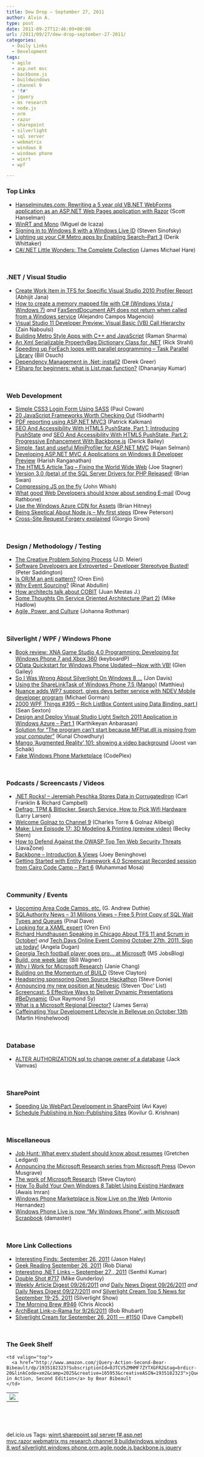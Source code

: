 ```yaml
---
title: Dew Drop – September 27, 2011
author: Alvin A.
type: post
date: 2011-09-27T12:46:09+00:00
url: /2011/09/27/dew-drop-september-27-2011/
categories:
  - Daily Links
  - Development
tags:
  - agile
  - asp.net mvc
  - backbone.js
  - buildwindows
  - channel 9
  - 'f#'
  - jquery
  - ms research
  - node.js
  - orm
  - razor
  - sharepoint
  - silverlight
  - sql server
  - webmatrix
  - windows 8
  - windows phone
  - winrt
  - wpf

---
```

### <a name="top"></a>Top Links

  * [Hanselminutes.com: Rewriting a 5 year old VB.NET WebForms application as an ASP.NET Web Pages application with Razor][1] (Scott Hanselman)
  * [WinRT and Mono][2] (Miguel de Icaza)
  * [Signing in to Windows 8 with a Windows Live ID][3] (Steven Sinofsky)
  * [Lighting up your C# Metro apps by Enabling Search–Part 3][4] (Derik Whittaker)
  * [C#/.NET Little Wonders: The Complete Collection][5] (James Michael Hare)

&#160;

### <a name="dotnet"></a>.NET / Visual Studio

  * [Create Work Item in TFS for Specific Visual Studio 2010 Profiler Report][6] (Abhijit Jana)
  * [How to create a memory mapped file with C# (Windows Vista / Windows 7)][7] _and_ [FaxSendDocument API does not return when called from a Windows service][8] (Alejandro Campos Magencio)
  * [Visual Studio 11 Developer Preview: Visual Basic (VB) Call Hierarchy][9] (Zain Naboulsi)
  * [Building Metro Style Apps with C++ and JavaScript][10] (Raman Sharma)
  * [An Xml Serializable PropertyBag Dictionary Class for .NET][11] (Rick Strahl)
  * [Speeding up ForEach loops with parallel programming &#8211; Task Parallel Library][12] (Bill Osuch)
  * [Dependency Management in .Net: install2][13] (Derek Greer)
  * [FSharp for beginners: what is List.map function?][14] (Dhananjay Kumar)

&#160;

### <a name="web"></a>Web Development

  * [Simple CSS3 Login Form Using SASS][15] (Paul Cowan)
  * <a href="http://net.tutsplus.com/articles/web-roundups/20-javascript-frameworks-worth-checking-out/" target="_blank">20 JavaScript Frameworks Worth Checking Out</a> (Siddharth)
  * [PDF reporting using ASP.NET MVC3][16] (Patrick Kalkman)
  * [SEO And Accessibility With HTML5 PushState, Part 1: Introducing PushState][17] _and_ [SEO And Accessibility With HTML5 PushState, Part 2: Progressive Enhancement With Backbone.js][18] (Derick Bailey)
  * [Simple, fast and useful MiniProfiler for ASP.NET MVC][19] (Hajan Selmani)
  * [Developing ASP.NET MVC 4 Applications on Windows 8 Developer Preview][20] (Harish Ranganathan)
  * [The HTML5 Article Tag – Fixing the World Wide Web][21] (Joe Stagner)
  * [Version 3.0 (beta) of the SQL Server Drivers for PHP Released!][22] (Brian Swan)
  * [Compressing JS on the fly][23] (John Whish)
  * [What good Web Developers should know about sending E-mail][24] (Doug Rathbone)
  * [Use the Windows Azure CDN for Assets][25] (Brian Hitney)
  * <a href="http://blogs.dotnetkicks.com/nodejs/2011/09/21/being-skeptical-about-nodejs-my-first-steps/" target="_blank">Being Skeptical About Node.js – My first steps</a> (Drew Peterson)
  * <a href="http://feeds.dzone.com/~r/zones/css/~3/ukh-CODTbd0/cross-site-request-forgery" target="_blank">Cross-Site Request Forgery explained</a> (Giorgio Sironi)

&#160;

### <a name="design"></a>Design / Methodology / Testing

  * [The Creative Problem Solving Process][26] (J.D. Meier)
  * [Software Developers are Extroverted – Developer Stereotype Busted!][27] (Peter Saddington)
  * [Is OR/M an anti pattern?][28] (Oren Eini)
  * [Why Event Sourcing?][29] (Rinat Abdullin)
  * [How architects talk about COBIT][30] (Juan Mestas J.)
  * [Some Thoughts On Service Oriented Architecture (Part 2)][31] (Mike Hadlow)
  * <a href="http://feedproxy.google.com/~r/ManagingProductDevelopment/~3/ggjhRc5yWY8/agile-power-and-culture.html" target="_blank">Agile, Power, and Culture</a> (Johanna Rothman)

&#160;

### <a name="silverlight"></a>Silverlight / WPF / Windows Phone

  * [Book review: XNA Game Studio 4.0 Programming: Developing for Windows Phone 7 and Xbox 360][32] (keyboardP)
  * [OData Quickstart for Windows Phone Updated—Now with VB!][33] (Glen Gailey)
  * [So I Was Wrong About Silverlight On Windows 8 &#8230;][34] (Jon Davis)
  * [Using the ShareLinkTask of Windows Phone 7.5 (Mango)][35] (Matthieu)
  * [Nuance adds WP7 support, gives devs better service with NDEV Mobile developer program][36] (Michael Gorman)
  * <a href="http://wpf.2000things.com/2011/09/27/395-rich-listbox-content-using-data-binding-part-i/" target="_blank">2000 WPF Things #395 – Rich ListBox Content using Data Binding, part I</a> (Sean Sexton)
  * [Design and Deploy Visual Studio Light Switch 2011 Application in Windows Azure – Part 1][37] (Karthikeyan Anbarasan)
  * [Solution for “The program can&#8217;t start because MFPlat.dll is missing from your computer”][38] (Kunal Chowdhury)
  * [Mango ‘Augmented Reality’ 101: showing a video background][39] (Joost van Schaik)
  * <a href="http://fakemarketplace.codeplex.com/releases/view/73949" target="_blank">Fake Windows Phone Marketplace</a> (CodePlex)

&#160;

### <a name="podcasts"></a>Podcasts / Screencasts / Videos

  * <a href="http://www.dotnetrocks.com/default.aspx?ShowNum=701" target="_blank">.NET Rocks! &#8211; Jeremiah Peschka Stores Data in CorrugatedIron</a> (Carl Franklin & Richard Campbell)
  * [Defrag: TPM & Bitlocker, Search Service, How to Pick Wifi Hardware][40] (Larry Larsen)
  * [Welcome Golnaz to Channel 9][41] (Charles Torre & Golnaz Alibeigi)
  * [Make: Live Episode 17: 3D Modeling & Printing (preview video)][42] (Becky Stern)
  * <a href="http://vimeo.com/28769417" target="_blank">How to Defend Against the OWASP Top Ten Web Security Threats</a> (JavaZone)
  * <a href="http://www.vimeo.com/27723557" target="_blank">Backbone &#8211; Introduction & Views</a> (Joey Beninghove)
  * <a href="http://feedproxy.google.com/~r/MosesOfEgyptBlog/~3/IUeRQksfMUQ/post.aspx" target="_blank">Getting Started with Entity Framework 4.0 Screencast Recorded session from Cairo Code Camp &#8211; Part 6</a> (Muhammad Mosa)

&#160;

### <a name="events"></a>Community / Events

  * [Upcoming Area Code Camps, etc.][43] (G. Andrew Duthie)
  * [SQLAuthority News – 31 Millions Views – Free 5 Print Copy of SQL Wait Types and Queues][44] (Pinal Dave)
  * [Looking for a XAML expert][45] (Oren Eini)
  * [Richard Hundhausen Speaking in Chicago About TFS 11 and Scrum in October!][46] _and_ [Tech.Days Online Event Coming October 27th, 2011. Sign up today!][47] (Angela Dugan)
  * [Georgia Tech football player goes pro… at Microsoft][48] (MS JobsBlog)
  * [Build, one week later][49] (Bill Wagner)
  * [Why I Work for Microsoft Research][50] (Janie Chang)
  * [Building on the Momentum of BUILD][51] (Steve Clayton)
  * [Headspring sponsoring Open Source Hackathon][52] (Steve Donie)
  * [Announcing my new position at Neudesic][53] (Steven ‘Doc’ List)
  * [Screencast: 5 Effective Ways to Deliver Dynamic Presentations #BeDynamic][54] (Dux Raymond Sy)
  * [What is a Microsoft Regional Director?][55] (James Serra)
  * [Caffeinating Your Development Lifecycle in Bellevue on October 13th][56] (Martin Hinshelwood)

&#160;

### <a name="sql"></a>Database

  * [ALTER AUTHORIZATION sql to change owner of a database][57] (Jack Vamvas)

&#160;

### <a name="sp"></a>SharePoint

  * [Speeding Up WebPart Development in SharePoint][58] (Avi Kaye)
  * <a href="http://blogs.msdn.com/b/sharepointdev/archive/2011/09/26/schedule-publishing-in-non-publishing-sites-kovlur-g-krishnan.aspx" target="_blank">Schedule Publishing in Non-Publishing Sites</a> (Kovilur G. Krishnan)

&#160;

### <a name="misc"></a>Miscellaneous

  * [Job Hunt: What every student should know about resumes][59] (Gretchen Ledgard)
  * [Announcing the Microsoft Research series from Microsoft Press][60] (Devon Musgrave)
  * [The work of Microsoft Research][61] (Steve Clayton)
  * [How To Build Your Own Windows 8 Tablet Using Existing Hardware][62] (Awais Imran)
  * [Windows Phone Marketplace is Now Live on the Web][63] (Antonio Hernandez)
  * [Windows Phone Live is now “My Windows Phone”, with Microsoft Scrapbook][64] (damaster)

&#160;

### <a name="links"></a>More Link Collections

  * [Interesting Finds: September 26, 2011][65] (Jason Haley)
  * [Geek Reading September 26, 2011][66] (Rob Diana)
  * [Interesting .NET Links – September 27 , 2011][67] (Senthil Kumar)
  * [Double Shot #717][68] (Mike Gunderloy)
  * [Weekly Article Digest 09/26/2011][69] _and_ [Daily News Digest 09/26/2011][70] _and_ [Daily News Digest 09/27/2011][71] _and_ [Silverlight Cream Top 5 News for September 19-25, 2011][72] (Silverlight Show)
  * [The Morning Brew #946][73] (Chris Alcock)
  * [ArchBeat Link-o-Rama for 9/26/2011][74] (Bob Rhubart)
  * [Silverlight Cream for September 26, 2011 &#8212; #1150][75] (Dave Campbell)

&#160;

### <a name="shelf"></a>The Geek Shelf

<table border="0" cellspacing="0" cellpadding="0">
  <tr>
    <td>
      <img data-recalc-dims="1" decoding="async" src="https://i0.wp.com/ecx.images-amazon.com/images/I/41VTNwW9TWL._SL160_.jpg?w=660" />
    </td>
    
    <td valign="top">
      <a href="http://www.amazon.com/jQuery-Action-Second-Bear-Bibeault/dp/1935182323?SubscriptionId=0JTCV5ZMHMF7ZYTXGFR2&tag=brdicr-20&linkCode=xm2&camp=2025&creative=165953&creativeASIN=1935182323">jQuery in Action, Second Edition</a> by Bear Bibeault
    </td>
  </tr>
</table>

&#160;

<div style="padding-bottom: 0px; margin: 0px; padding-left: 0px; padding-right: 0px; display: inline; float: none; padding-top: 0px" id="scid:C16BAC14-9A3D-4c50-9394-FBFEF7A93539:122fbc8c-8a6b-4c65-9b2b-232bcff8951a" class="wlWriterEditableSmartContent">
  <!--dotnetkickit-->
</div>

&#160;

<div style="padding-bottom: 0px; margin: 0px; padding-left: 0px; padding-right: 0px; display: inline; float: none; padding-top: 0px" id="scid:0767317B-992E-4b12-91E0-4F059A8CECA8:89493e40-78cd-4682-917a-c15af965be65" class="wlWriterEditableSmartContent">
  del.icio.us Tags: <a href="http://del.icio.us/popular/winrt" rel="tag">winrt</a>,<a href="http://del.icio.us/popular/sharepoint" rel="tag">sharepoint</a>,<a href="http://del.icio.us/popular/sql+server" rel="tag">sql server</a>,<a href="http://del.icio.us/popular/f%23" rel="tag">f#</a>,<a href="http://del.icio.us/popular/asp.net+mvc" rel="tag">asp.net mvc</a>,<a href="http://del.icio.us/popular/razor" rel="tag">razor</a>,<a href="http://del.icio.us/popular/webmatrix" rel="tag">webmatrix</a>,<a href="http://del.icio.us/popular/ms+research" rel="tag">ms research</a>,<a href="http://del.icio.us/popular/channel+9" rel="tag">channel 9</a>,<a href="http://del.icio.us/popular/buildwindows" rel="tag">buildwindows</a>,<a href="http://del.icio.us/popular/windows+8" rel="tag">windows 8</a>,<a href="http://del.icio.us/popular/wpf" rel="tag">wpf</a>,<a href="http://del.icio.us/popular/silverlight" rel="tag">silverlight</a>,<a href="http://del.icio.us/popular/windows+phone" rel="tag">windows phone</a>,<a href="http://del.icio.us/popular/orm" rel="tag">orm</a>,<a href="http://del.icio.us/popular/agile" rel="tag">agile</a>,<a href="http://del.icio.us/popular/node.js" rel="tag">node.js</a>,<a href="http://del.icio.us/popular/backbone.js" rel="tag">backbone.js</a>,<a href="http://del.icio.us/popular/jquery" rel="tag">jquery</a>
</div>

 [1]: http://feedproxy.google.com/~r/ScottHanselman/~3/L4-_jx7G0KY/HanselminutescomRewritingA5YearOldVBNETWebFormsApplicationAsAnASPNETWebPagesApplicationWithRazor.aspx
 [2]: http://tirania.org/blog/archive/2011/Sep-26.html
 [3]: http://blogs.msdn.com/b/b8/archive/2011/09/26/signing-in-to-windows-8-with-a-windows-live-id.aspx
 [4]: http://feedproxy.google.com/~r/Devlicious/~3/8Mygsa5rGQ4/lighting-up-your-c-metro-apps-by-enabling-search-part-3.aspx
 [5]: http://feedproxy.google.com/~r/BlackRabbitCoder/~3/JZpVQCUohCU/c.net-little-wonders-the-complete-collection.aspx
 [6]: http://dailydotnettips.com/2011/09/26/create-work-item-in-tfs-for-specific-visual-studio-2010-profiler-report/
 [7]: http://blogs.msdn.com/b/alejacma/archive/2011/09/26/how-to-create-a-memory-mapped-file-with-c-windows-vista-windows-7.aspx
 [8]: http://blogs.msdn.com/b/alejacma/archive/2011/09/27/faxsenddocument-api-does-not-return-when-called-from-a-windows-service.aspx
 [9]: http://feedproxy.google.com/~r/zainnab/~3/PvAvErf57PU/visual-studio-11-developer-preview-visual-basic-vb-call-hierarchy.aspx
 [10]: http://blogs.msdn.com/b/vcblog/archive/2011/09/26/10216117.aspx
 [11]: http://feedproxy.google.com/~r/RickStrahl/~3/9kn1GVocr3c/An-Xml-Serializable-PropertyBag-Dictionary-Class-for-NET
 [12]: http://feedproxy.google.com/~r/geekswithblogs/~3/RZQ473tMVf0/speeding-up-foreach-loops-with-parallel-programming---task-parallel.aspx
 [13]: http://feedproxy.google.com/~r/LosTechies/~3/XEqEwNl5hoM/
 [14]: http://debugmode.net/2011/09/26/fsharp-for-beginners-what-is-list-map-function/
 [15]: http://thesoftwaresimpleton.com//blog/2011/09/26/simple-css3-login-form-using-sass/
 [16]: http://www.codeproject.com/KB/aspnet/ASP_MVC_Reporting.aspx
 [17]: http://feedproxy.google.com/~r/LosTechies/~3/3bNu9-7rkYA/
 [18]: http://feedproxy.google.com/~r/LosTechies/~3/lUQ4ZA0P3Ro/
 [19]: http://feeds.dzone.com/~r/zones/dotnet/~3/XJZ7zyHirXw/simple-fast-and-useful
 [20]: http://geekswithblogs.net/ranganh/archive/2011/09/27/developing-asp.net-mvc-4-applications-on-windows-8-developer-preview.aspx
 [21]: http://www.misfitgeek.com/2011/09/the-html5-article-tag/
 [22]: http://blogs.msdn.com/b/silverlining/archive/2011/09/26/version-3-0-beta-of-the-sql-server-drivers-for-php-released.aspx
 [23]: http://www.aliaspooryorik.com/blog/index.cfm/e/posts.details/post/340
 [24]: http://feedproxy.google.com/~r/DiaryOfANinja/~3/vFh9F-W22HU/what-all-good-web-developers-should-know-about-sending-email
 [25]: http://feedproxy.google.com/~r/structuretoobig/~3/kG94tN_CSos/post.aspx
 [26]: http://feedproxy.google.com/~r/SourcesOfInsight/~3/fAYRZxCfLcQ/
 [27]: http://feedproxy.google.com/~r/agilescout/~3/9cbebo7oOhc/
 [28]: http://feedproxy.google.com/~r/AyendeRahien/~3/fyhcClQdD8M/is-or-m-an-anti-pattern
 [29]: http://feeds.abdullin.com/~r/RinatAbdullin/~3/xj6xm9bEjGc/why-event-sourcing.html
 [30]: http://feedproxy.google.com/~r/geekswithblogs/~3/cqBp7AR-lPg/how-architects-talk-about-cobit.aspx
 [31]: http://feedproxy.google.com/~r/CodeRant/~3/PO5qNJ7UuQA/some-thoughts-on-service-oriented_27.html
 [32]: http://feedproxy.google.com/~r/silverlightshow/~3/KimsNVBQ1jo/Book-review-XNA-Game-Studio-4.0-Programming-Developing-for-Windows-Phone-7-and-Xbox-360.aspx
 [33]: http://blogs.msdn.com/b/writingdata_services/archive/2011/09/26/odata-quickstart-for-windows-phone-updated-now-with-vb.aspx
 [34]: http://feedproxy.google.com/~r/stimpy77/~3/WLhRZuDAUj0/post.aspx
 [35]: http://wp7wonders.wordpress.com/2011/09/26/using-the-sharelinktask-of-windows-phone-7-5-mango/
 [36]: http://www.engadget.com/2011/09/27/nuance-adds-wp7-support-gives-devs-better-service-with-ndev-mob/
 [37]: http://f5debug.net/2011/09/27/design-and-deploy-visual-studio-light-switch-2011-application-in-windows-azure-%e2%80%93-part-1/
 [38]: http://feedproxy.google.com/~r/kunal2383/~3/1YH332T3cpo/solution-for-program-can-start-because.html
 [39]: http://feedproxy.google.com/~r/blogspot/dotnetbyexample/~3/0LsMzpjNMoY/mango-augmented-reality-101-showing.html
 [40]: http://channel9.msdn.com/Shows/The-Defrag-Show/Defrag-TPM--Bitlocker-Search-Service-How-to-Pick-a-Wifi-HW
 [41]: http://channel9.msdn.com/posts/Welcome-Golnaz-to-Channel-9
 [42]: http://feedproxy.google.com/~r/makezineonline/~3/f4I96edGg18/make-live-episode-17-3d-modeling-printing-preview-video.html
 [43]: http://feeds.devhammer.net/~r/devhammer/~3/fj7A_6LtHMI/upcoming-area-code-camps-etc
 [44]: http://blog.sqlauthority.com/2011/09/27/sqlauthority-news-31-millions-views-free-5-print-copy-of-sql-wait-types-and-queues/
 [45]: http://feedproxy.google.com/~r/AyendeRahien/~3/9ueLTg4XdfA/looking-for-a-xaml-expert
 [46]: http://blogs.msdn.com/b/angelab/archive/2011/09/26/richard-hundhausen-speaking-in-chicago-about-tfs-11-and-scrum-in-october.aspx
 [47]: http://blogs.msdn.com/b/angelab/archive/2011/09/26/tech-days-online-event-coming-october-27th-2011-sign-up-today.aspx
 [48]: http://feeds.microsoftjobsblog.com/~r/MicrosoftJobsBlog/~3/C_XN7BpZYIk/georgia-tech-football-player-goes-pro-at-microsoft
 [49]: http://feedproxy.google.com/~r/billwagner/~3/G18VxPI2eC8/Buildoneweeklater
 [50]: http://research.microsoft.com/en-us/news/features/whyiwork-092811.aspx
 [51]: http://blogs.technet.com/b/next/archive/2011/09/26/building-on-the-momentum-of-build.aspx
 [52]: http://feedproxy.google.com/~r/LosTechies/~3/T8puarJrZPc/
 [53]: http://www.stevenlist.com/blog/2011/09/26/joined-neudesic/
 [54]: http://feedproxy.google.com/~r/Meetdux/~3/-C3soC7L1aA/5-Effective-Ways-to-Deliver-Dynamic-Presentations-2.aspx
 [55]: http://feedproxy.google.com/~r/sqlserverpedia/~3/sZ_w31tCvoU/
 [56]: http://feedproxy.google.com/~r/MartinHinshelwood/~3/bvQpfdqTQTY/
 [57]: http://www.sqlservercentral.com/blogs/sql_server_dba/archive/2011/09/27/-alter-authorization--sql-to-change-owner-of-a-database.aspx
 [58]: http://feedproxy.google.com/~r/Typemock/~3/jiPJ5siJN9s/
 [59]: http://feeds.microsoftjobsblog.com/~r/MicrosoftJobsBlog/~3/RbUSNoH1yqs/job-hunt-what-every-student-should-know-about-resumes
 [60]: http://blogs.msdn.com/b/microsoft_press/archive/2011/09/26/announcing-the-microsoft-research-series-from-microsoft-press.aspx
 [61]: http://blogs.technet.com/b/next/archive/2011/09/26/the-work-of-microsoft-research.aspx
 [62]: http://feedproxy.google.com/~r/RedmondPie/~3/dwunLGsMwZI/
 [63]: http://www.wp7connect.com/2011/09/27/windows-phone-marketplace-is-now-live-on-the-web/
 [64]: http://feedproxy.google.com/~r/liveside/~3/Y84I8Bs2WSw/
 [65]: http://jasonhaley.com/blog/post.aspx?id=2be32891-c131-4155-bdc5-7e9cb0c937ea
 [66]: http://feedproxy.google.com/~r/RegularGeek/~3/j_0K54fGpSI/
 [67]: http://feedproxy.google.com/~r/ginktage/EPSB/~3/loHopmvJYwU/
 [68]: http://afreshcup.com/home/2011/9/27/double-shot-717.html
 [69]: http://feedproxy.google.com/~r/silverlightshow/~3/7F9KjNZvQrg/Weekly-Article-Digest-09-26-2011.aspx
 [70]: http://feedproxy.google.com/~r/silverlightshow/~3/Wv6ZwsqTZX4/Daily-News-Digest-09-26-2011.aspx
 [71]: http://feedproxy.google.com/~r/silverlightshow/~3/HztuKwIx02w/Daily-News-Digest-09-27-2011.aspx
 [72]: http://feedproxy.google.com/~r/silverlightshow/~3/MkH5VKpgTVM/Silverlight-Cream-Top-5-News-for-September-19-25-2011.aspx
 [73]: http://feedproxy.google.com/~r/ReflectivePerspective/~3/vIJqV5qQNUo/
 [74]: http://feedproxy.google.com/~r/brhubartOTN/~3/s3xveMcoHTM/archbeat_link_o_rama_for1
 [75]: http://geekswithblogs.net/WynApseTechnicalMusings/archive/2011/09/26/147057.aspx